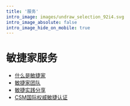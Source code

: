 ```yaml
---
title: '服务'
intro_image: images/undraw_selection_92i4.svg
intro_image_absolute: false
intro_image_hide_on_mobile: true
---
```


# 敏捷家服务

- [什么是敏捷家](/about/)
- [敏捷家团队](/team/)
- [敏捷实践分享](/agile/)
- [CSM国际权威敏捷认证](https://www.bobjiang.com/csm/)